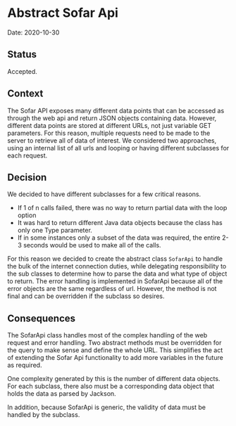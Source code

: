 # Abstract Sofar Api

Date: 2020-10-30

## Status

Accepted.

## Context
The Sofar API exposes many different data points that can be accessed as through the web api
and return JSON objects containing data. However, different data points are stored at different URLs,
not just variable GET parameters. For this reason, multiple requests need to be made to the server to retrieve all of
data of interest. We considered two approaches, using an internal list of all urls and looping
or having different subclasses for each request.


## Decision
We decided to have different subclasses for a few critical reasons.

* If 1 of n calls failed, there was no way to return partial data with the loop option
* It was hard to return different Java data objects because the class has only one Type parameter.
* If in some instances only a subset of the data was required, the entire 2-3 seconds would be used to make all of the calls.

For this reason we decided to create the abstract class `SofarApi` to handle
the bulk of the internet connection duties, while delegating responsibility to the sub classes to determine how to
parse the data and what type of object to return. The error handling is implemented in SofarApi because all of the error
objects are the same regardless of url. However, the method is not final and can be overridden if
the subclass so desires.

## Consequences
The SofarApi class handles most of the complex handling of the web request and error handling.
Two abstract methods must be overridden for the query to make sense and define the whole URL.
This simplifies the act of extending the Sofar Api functionality to add more variables in the future as required.

One complexity generated by this is the number of different data objects. For each subclass, there also must be a
corresponding data object that holds the data as parsed by Jackson.

In addition, because SofarApi is generic, the validity of data must be handled by the subclass.